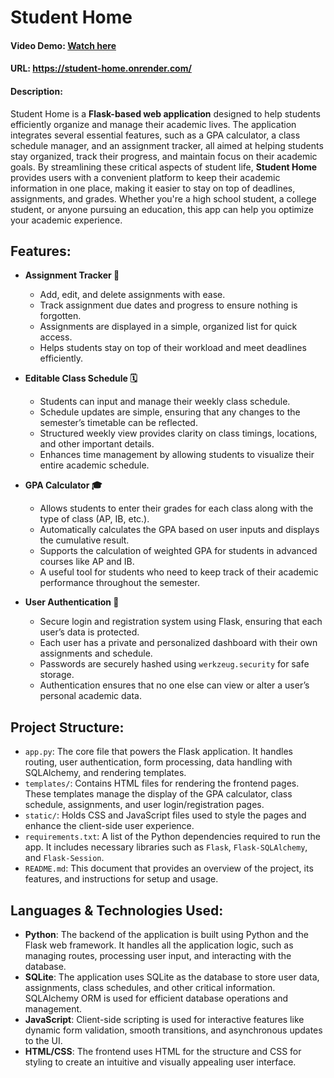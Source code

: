 # Student Home

#### Video Demo: [Watch here](https://www.youtube.com/watch?v=8J_4LqUM2UM)
#### URL: https://student-home.onrender.com/

#### Description:
Student Home is a **Flask-based web application** designed to help students efficiently organize and manage their academic lives. The application integrates several essential features, such as a GPA calculator, a class schedule manager, and an assignment tracker, all aimed at helping students stay organized, track their progress, and maintain focus on their academic goals. By streamlining these critical aspects of student life, **Student Home** provides users with a convenient platform to keep their academic information in one place, making it easier to stay on top of deadlines, assignments, and grades. Whether you're a high school student, a college student, or anyone pursuing an education, this app can help you optimize your academic experience.

## Features:
- **Assignment Tracker 📌**
  - Add, edit, and delete assignments with ease.
  - Track assignment due dates and progress to ensure nothing is forgotten.
  - Assignments are displayed in a simple, organized list for quick access.
  - Helps students stay on top of their workload and meet deadlines efficiently.

- **Editable Class Schedule 🗓️**
  - Students can input and manage their weekly class schedule.
  - Schedule updates are simple, ensuring that any changes to the semester’s timetable can be reflected.
  - Structured weekly view provides clarity on class timings, locations, and other important details.
  - Enhances time management by allowing students to visualize their entire academic schedule.

- **GPA Calculator 🎓**
  - Allows students to enter their grades for each class along with the type of class (AP, IB, etc.).
  - Automatically calculates the GPA based on user inputs and displays the cumulative result.
  - Supports the calculation of weighted GPA for students in advanced courses like AP and IB.
  - A useful tool for students who need to keep track of their academic performance throughout the semester.

- **User Authentication 🔐**
  - Secure login and registration system using Flask, ensuring that each user’s data is protected.
  - Each user has a private and personalized dashboard with their own assignments and schedule.
  - Passwords are securely hashed using `werkzeug.security` for safe storage.
  - Authentication ensures that no one else can view or alter a user’s personal academic data.

## Project Structure:
- `app.py`: The core file that powers the Flask application. It handles routing, user authentication, form processing, data handling with SQLAlchemy, and rendering templates.
- `templates/`: Contains HTML files for rendering the frontend pages. These templates manage the display of the GPA calculator, class schedule, assignments, and user login/registration pages.
- `static/`: Holds CSS and JavaScript files used to style the pages and enhance the client-side user experience.
- `requirements.txt`: A list of the Python dependencies required to run the app. It includes necessary libraries such as `Flask`, `Flask-SQLAlchemy`, and `Flask-Session`.
- `README.md`: This document that provides an overview of the project, its features, and instructions for setup and usage.

## Languages & Technologies Used:
- **Python**: The backend of the application is built using Python and the Flask web framework. It handles all the application logic, such as managing routes, processing user input, and interacting with the database.
- **SQLite**: The application uses SQLite as the database to store user data, assignments, class schedules, and other critical information. SQLAlchemy ORM is used for efficient database operations and management.
- **JavaScript**: Client-side scripting is used for interactive features like dynamic form validation, smooth transitions, and asynchronous updates to the UI.
- **HTML/CSS**: The frontend uses HTML for the structure and CSS for styling to create an intuitive and visually appealing user interface.
